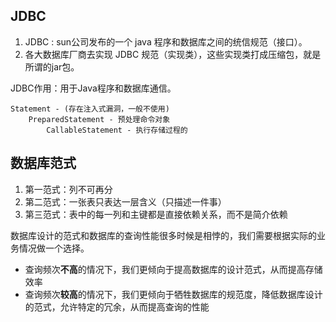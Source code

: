 ## JDBC

1. JDBC : sun公司发布的一个 java 程序和数据库之间的统信规范（接口）。
2. 各大数据库厂商去实现 JDBC 规范（实现类），这些实现类打成压缩包，就是所谓的jar包。

JDBC作用：用于Java程序和数据库通信。

```
Statement - (存在注入式漏洞，一般不使用)
    PreparedStatement - 预处理命令对象
        CallableStatement - 执行存储过程的
```

## 数据库范式

1. 第一范式：列不可再分
2. 第二范式：一张表只表达一层含义（只描述一件事）
3. 第三范式：表中的每一列和主键都是直接依赖关系，而不是简介依赖

数据库设计的范式和数据库的查询性能很多时候是相悖的，我们需要根据实际的业务情况做一个选择。

- 查询频次**不高**的情况下，我们更倾向于提高数据库的设计范式，从而提高存储效率
- 查询频次**较高**的情况下，我们更倾向于牺牲数据库的规范度，降低数据库设计的范式，允许特定的冗余，从而提高查询的性能
